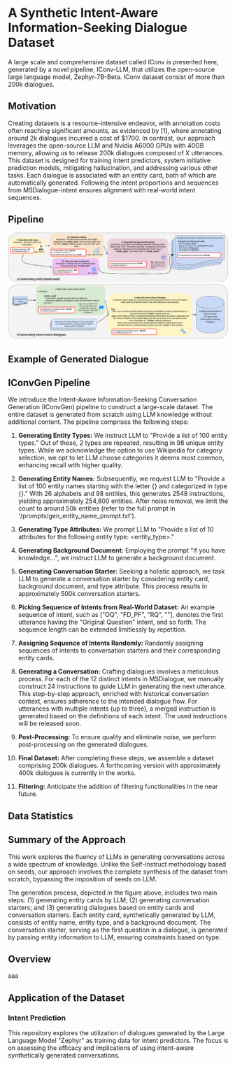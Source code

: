 # A Synthetic Intent-Aware Information-Seeking Dialogue Dataset 
A large scale and comprehensive dataset called IConv is presented here, generated by a novel pipeline, IConv-LLM, that utilizes the open-source large language model, Zephyr-7B-Beta. IConv dataset consist of more than 200k dialogues.

## Motivation 
Creating datasets is a resource-intensive endeavor, with annotation costs often reaching significant amounts, as evidenced by [1], where annotating around 2k dialogues incurred a cost of $1700. In contrast, our approach leverages the open-source LLM and Nvidia A6000 GPUs with 40GB memory, allowing us to release 200k dialogues composed of X utterances. This dataset is designed for training intent predictors, system initiative prediction models, mitigating hallucination, and addressing various other tasks. Each dialogue is associated with an entity card, both of which are automatically generated. Following the intent proportions and sequences from MSDialogue-intent ensures alignment with real-world intent sequences.

## Pipeline
<img src="./figures/iconv_pipeline.svg">


## Example of Generated Dialogue

## IConvGen Pipeline
We introduce the Intent-Aware Information-Seeking Conversation Generation (IConvGen) pipeline to construct a large-scale dataset. The entire dataset is generated from scratch using LLM knowledge without additional content. The pipeline comprises the following steps:

1. **Generating Entity Types:** We instruct LLM to "Provide a list of 100 entity types." Out of these, 2 types are repeated, resulting in 98 unique entity types. While we acknowledge the option to use Wikipedia for category selection, we opt to let LLM choose categories it deems most common, enhancing recall with higher quality.

2. **Generating Entity Names:** Subsequently, we request LLM to "Provide a list of 100 entity names starting with the letter {} and categorized in type {}." With 26 alphabets and 98 entities, this generates 2548 instructions, yielding approximately 254,800 entities. After noise removal, we limit the count to around 50k entities (refer to the full prompt in '/prompts/gen_entity_name_prompt.txt').

3. **Generating Type Attributes:** We prompt LLM to "Provide a list of 10 attributes for the following entity type: <entity_type>."

4. **Generating Background Document:** Employing the prompt "If you have knowledge...", we instruct LLM to generate a background document.

5. **Generating Conversation Starter:** Seeking a holistic approach, we task LLM to generate a conversation starter by considering entity card, background document, and type attribute. This process results in approximately 500k conversation starters.

6. **Picking Sequence of Intents from Real-World Dataset:** An example sequence of intent, such as ["OQ", "FD_PF", "RQ", ""], denotes the first utterance having the "Original Question" intent, and so forth. The sequence length can be extended limitlessly by repetition.

7. **Assigning Sequence of Intents Randomly:** Randomly assigning sequences of intents to conversation starters and their corresponding entity cards.

8. **Generating a Conversation:** Crafting dialogues involves a meticulous process. For each of the 12 distinct intents in MSDialogue, we manually construct 24 instructions to guide LLM in generating the next utterance. This step-by-step approach, enriched with historical conversation context, ensures adherence to the intended dialogue flow. For utterances with multiple intents (up to three), a merged instruction is generated based on the definitions of each intent. The used instructions will be released soon.

9. **Post-Processing:** To ensure quality and eliminate noise, we perform post-processing on the generated dialogues.

10. **Final Dataset:** After completing these steps, we assemble a dataset comprising 200k dialogues. A forthcoming version with approximately 400k dialogues is currently in the works.

11. **Filtering:** Anticipate the addition of filtering functionalities in the near future.

## Data Statistics

## Summary of the Approach
This work explores the fluency of LLMs in generating conversations across a wide spectrum of knowledge. Unlike the Self-instruct methodology based on seeds, our approach involves the complete synthesis of the dataset from scratch, bypassing the imposition of seeds on LLM.

The generation process, depicted in the figure above, includes two main steps: (1) generating entity cards by LLM; (2) generating conversation starters; and (3) generating dialogues based on entity cards and conversation starters. Each entity card, synthetically generated by LLM, consists of entity name, entity type, and a background document. The conversation starter, serving as the first question in a dialogue, is generated by passing entity information to LLM, ensuring constraints based on type.

## Overview
aaa

## Application of the Dataset
### Intent Prediction
This repository explores the utilization of dialogues generated by the Large Language Model "Zephyr" as training data for intent predictors. The focus is on assessing the efficacy and implications of using intent-aware synthetically generated conversations.
